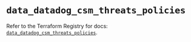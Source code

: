 # `data_datadog_csm_threats_policies`

Refer to the Terraform Registry for docs: [`data_datadog_csm_threats_policies`](https://registry.terraform.io/providers/datadog/datadog/3.67.0/docs/data-sources/csm_threats_policies).
